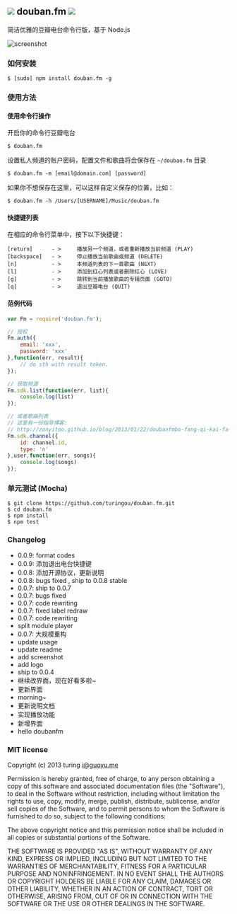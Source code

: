 ![](http://ww3.sinaimg.cn/large/61ff0de3gw1e77q7mth9dj200z00z3ya.jpg) douban.fm ![](https://badge.fury.io/js/douban.fm.png)
---
简洁优雅的豆瓣电台命令行版，基于 Node.js

![screenshot](http://ww1.sinaimg.cn/large/61ff0de3jw1e77q9b6ra9j20p00gkjsf.jpg)

### 如何安装
````
$ [sudo] npm install douban.fm -g
````
### 使用方法

#### 使用命令行操作
开启你的命令行豆瓣电台
````
$ douban.fm
````
设置私人频道的账户密码，配置文件和歌曲将会保存在 `~/douban.fm` 目录
````
$ douban.fm -m [email@domain.com] [password] 
````
如果你不想保存在这里，可以这样自定义保存的位置，比如：
````
$ douban.fm -h /Users/[USERNAME]/Music/douban.fm
````
#### 快捷键列表
在相应的命令行菜单中，按下以下快捷键：
````
[return]      - >     播放另一个频道，或者重新播放当前频道 (PLAY)
[backspace]   - >     停止播放当前歌曲或频道 (DELETE)
[n]           - >     本频道列表的下一首歌曲 (NEXT)
[l]           - >     添加到红心列表或者删除红心 (LOVE)
[g]           - >     跳转到当前播放歌曲的专辑页面 (GOTO)
[q]           - >     退出豆瓣电台 (QUIT)
````

#### 范例代码
````javascript
var Fm = require('douban.fm');

// 授权
Fm.auth({
    email: 'xxx',
    password: 'xxx'
},function(err, result){
    // do sth with result token.
});

// 获取频道
Fm.sdk.list(function(err, list){
    console.log(list)
});

// 或者歌曲列表
// 这里有一份指导博客:
// http://zonyitoo.github.io/blog/2013/01/22/doubanfmbo-fang-qi-kai-fa-shou-ji/
Fm.sdk.channel({
    id: channel.id,
    type: 'n'
},user,function(err, songs){
    console.log(songs)
});
````

### 单元测试 (Mocha)
````
$ git clone https://github.com/turingou/douban.fm.git
$ cd douban.fm
$ npm install 
$ npm test
````

### Changelog
 * 0.0.9: format codes
 * 0.0.9: 添加退出电台快捷键
 * 0.0.8: 添加开源协议，更新说明
 * 0.0.8: bugs fixed , ship to 0.0.8 stable
 * 0.0.7: ship to 0.0.7
 * 0.0.7: bugs fixed
 * 0.0.7: code rewriting
 * 0.0.7: fixed label redraw
 * 0.0.7: code rewriting
 * split module player
 * 0.0.7: 大规模重构
 * update usage
 * update readme
 * add screenshot
 * add logo
 * ship to 0.0.4
 * 继续改界面，现在好看多啦~
 * 更新界面
 * morning~
 * 更新说明文档
 * 实现播放功能
 * 新增界面
 * hello doubanfm

### MIT license
Copyright (c) 2013 turing <i@guoyu.me>

Permission is hereby granted, free of charge, to any person obtaining a copy
of this software and associated documentation files (the "Software"), to deal
in the Software without restriction, including without limitation the rights
to use, copy, modify, merge, publish, distribute, sublicense, and/or sell
copies of the Software, and to permit persons to whom the Software is
furnished to do so, subject to the following conditions:

The above copyright notice and this permission notice shall be included in
all copies or substantial portions of the Software.

THE SOFTWARE IS PROVIDED "AS IS", WITHOUT WARRANTY OF ANY KIND, EXPRESS OR
IMPLIED, INCLUDING BUT NOT LIMITED TO THE WARRANTIES OF MERCHANTABILITY,
FITNESS FOR A PARTICULAR PURPOSE AND NONINFRINGEMENT. IN NO EVENT SHALL THE
AUTHORS OR COPYRIGHT HOLDERS BE LIABLE FOR ANY CLAIM, DAMAGES OR OTHER
LIABILITY, WHETHER IN AN ACTION OF CONTRACT, TORT OR OTHERWISE, ARISING FROM,
OUT OF OR IN CONNECTION WITH THE SOFTWARE OR THE USE OR OTHER DEALINGS IN
THE SOFTWARE.